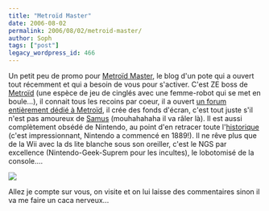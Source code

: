 ```yaml
---
title: "Metroïd Master"
date: 2006-08-02
permalink: 2006/08/02/metroid-master/
author: Soph
tags: ["post"]
legacy_wordpress_id: 466
---
```


Un petit peu de promo pour [Metroïd Master](http://metroidmaster.over-blog.com/), le blog d'un pote qui a ouvert tout récemment et qui a besoin de vous pour s'activer. C'est ZE boss de [Metroïd](http://fr.wikipedia.org/wiki/Metroid) (une espèce de jeu de cinglés avec une femme-robot qui se met en boule...), il connait tous les recoins par coeur, il a ouvert [un forum entièrement dédié à Metroïd](http://metroidmaster.forum2jeux.com/index.htm), il crée des fonds d'écran, c'est tout juste s'il n'est pas amoureux de [Samus](http://nintendomaniak.free.fr/images/perso/samus.jpg) (mouhahahaha il va râler là). Il est aussi complètement obsédé de Nintendo, au point d'en retracer toute l'[historique](http://metroidmaster.over-blog.com/article-3343502.html) (c'est impressionnant, Nintendo a commencé en 1889!). Il ne rêve plus que de la Wii avec la ds lite blanche sous son oreiller, c'est le NGS par excellence (Nintendo-Geek-Suprem pour les incultes), le lobotomisé de la console....

[<img src="https://64k.be/wp-content/uploads/2006/jeux/metr.jpg" />](http://metroidmaster.over-blog.com/)

<!-- excerpt -->

Allez je compte sur vous, on visite et on lui laisse des commentaires sinon il va me faire un caca nerveux...
